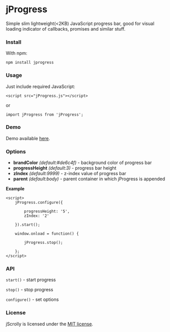 # jProgress #

Simple slim lightweight(<2KB) JavaScript progress bar, good for visual loading indicator of callbacks, promises and similar stuff.

### Install ###

With npm:
```
npm install jprogress
```

### Usage ###

Just include required JavaScript:
```
<script src="jProgress.js"></script>
```

or
```
import jProgress from 'jProgress';
```


### Demo ###

Demo available [here](https://robiveli.github.io/jprogress/).


### Options ###

- **brandColor** *(default:#de6c4f)* - background color of progress bar
- **progressHeight** *(default:3)* - progress bar height
- **zIndex** *(default:9999)* - z-index value of progress bar
- **parent** *(default:body)* - parent container in which jProgress is appended


**Example**
```
<script>
    jProgress.configure({

        progressHeight: '5',
        zIndex: '2'

    }).start();

    window.onload = function() {

        jProgress.stop();

    };
</script>
```


### API ###

`start()` - start progress

`stop()` - stop progress

`configure()` - set options



### License  ###

jScrolly is licensed under the [MIT license](http://opensource.org/licenses/MIT).
